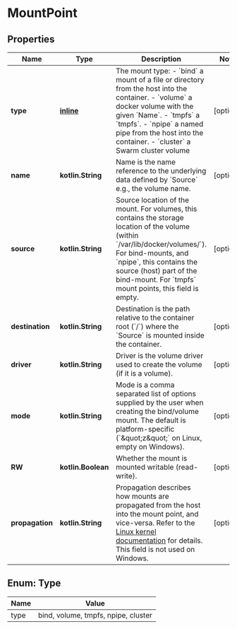 
# MountPoint

## Properties
Name | Type | Description | Notes
------------ | ------------- | ------------- | -------------
**type** | [**inline**](#Type) | The mount type:  - &#x60;bind&#x60; a mount of a file or directory from the host into the container. - &#x60;volume&#x60; a docker volume with the given &#x60;Name&#x60;. - &#x60;tmpfs&#x60; a &#x60;tmpfs&#x60;. - &#x60;npipe&#x60; a named pipe from the host into the container. - &#x60;cluster&#x60; a Swarm cluster volume  |  [optional]
**name** | **kotlin.String** | Name is the name reference to the underlying data defined by &#x60;Source&#x60; e.g., the volume name.  |  [optional]
**source** | **kotlin.String** | Source location of the mount.  For volumes, this contains the storage location of the volume (within &#x60;/var/lib/docker/volumes/&#x60;). For bind-mounts, and &#x60;npipe&#x60;, this contains the source (host) part of the bind-mount. For &#x60;tmpfs&#x60; mount points, this field is empty.  |  [optional]
**destination** | **kotlin.String** | Destination is the path relative to the container root (&#x60;/&#x60;) where the &#x60;Source&#x60; is mounted inside the container.  |  [optional]
**driver** | **kotlin.String** | Driver is the volume driver used to create the volume (if it is a volume).  |  [optional]
**mode** | **kotlin.String** | Mode is a comma separated list of options supplied by the user when creating the bind/volume mount.  The default is platform-specific (&#x60;\&quot;z\&quot;&#x60; on Linux, empty on Windows).  |  [optional]
**RW** | **kotlin.Boolean** | Whether the mount is mounted writable (read-write).  |  [optional]
**propagation** | **kotlin.String** | Propagation describes how mounts are propagated from the host into the mount point, and vice-versa. Refer to the [Linux kernel documentation](https://www.kernel.org/doc/Documentation/filesystems/sharedsubtree.txt) for details. This field is not used on Windows.  |  [optional]


<a id="Type"></a>
## Enum: Type
Name | Value
---- | -----
type | bind, volume, tmpfs, npipe, cluster



